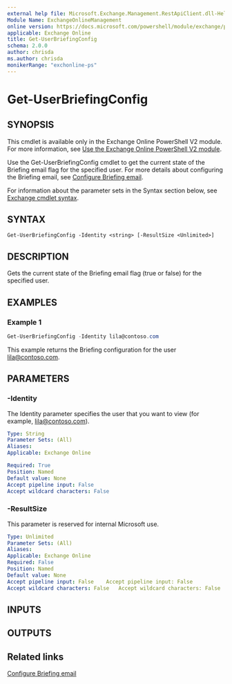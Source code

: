```yaml
---
external help file: Microsoft.Exchange.Management.RestApiClient.dll-Help.xml
Module Name: ExchangeOnlineManagement
online version: https://docs.microsoft.com/powershell/module/exchange/powershell-v2-module/get-userbriefingconfig
applicable: Exchange Online
title: Get-UserBriefingConfig
schema: 2.0.0
author: chrisda
ms.author: chrisda
monikerRange: "exchonline-ps"
---
```


# Get-UserBriefingConfig

## SYNOPSIS
This cmdlet is available only in the Exchange Online PowerShell V2 module. For more information, see [Use the Exchange Online PowerShell V2 module](https://docs.microsoft.com/powershell/exchange/exchange-online/exchange-online-powershell-v2/exchange-online-powershell-v2).

Use the Get-UserBriefingConfig cmdlet to get the current state of the Briefing email flag for the specified user. For more details about configuring the Briefing email, see [Configure Briefing email](https://docs.microsoft.com/Briefing/be-admin).

For information about the parameter sets in the Syntax section below, see [Exchange cmdlet syntax](https://docs.microsoft.com/powershell/exchange/exchange-server/exchange-cmdlet-syntax).

## SYNTAX

```
Get-UserBriefingConfig -Identity <string> [-ResultSize <Unlimited>]
```

## DESCRIPTION
Gets the current state of the Briefing email flag (true or false) for the specified user.

## EXAMPLES

### Example 1
```powershell
Get-UserBriefingConfig -Identity lila@contoso.com
```

This example returns the Briefing configuration for the user lila@contoso.com.

## PARAMETERS

### -Identity
The Identity parameter specifies the user that you want to view (for example, lila@contoso.com).

```yaml
Type: String
Parameter Sets: (All)
Aliases:
Applicable: Exchange Online

Required: True
Position: Named
Default value: None
Accept pipeline input: False
Accept wildcard characters: False
```

### -ResultSize	
This parameter is reserved for internal Microsoft use.

```yaml	
Type: Unlimited	
Parameter Sets: (All)	
Aliases:	
Applicable: Exchange Online	
Required: False	
Position: Named	
Default value: None	
Accept pipeline input: False	Accept pipeline input: False
Accept wildcard characters: False	Accept wildcard characters: False
```

## INPUTS

###  

## OUTPUTS

###  

## Related links

[Configure Briefing email](https://docs.microsoft.com/Briefing/be-admin)

